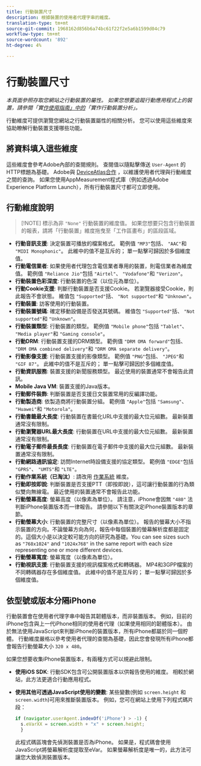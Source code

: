 ```yaml
---
title: 行動裝置尺寸
description: 根據裝置的使用者代理字串的維度。
translation-type: tm+mt
source-git-commit: 1968162d856b6a74bc61f22f2e5a6b1599d04c79
workflow-type: tm+mt
source-wordcount: '892'
ht-degree: 4%

---
```



# 行動裝置尺寸

*本頁面參照存取您網站之行動裝置的屬性。 如果您想要追蹤行動應用程式上的裝置，請參閱「實[作使用指南」中的](/help/implement/mobile-device-sdk.md)「實作行動裝置分析」。*

行動維度可提供瀏覽您網站之行動裝置屬性的相關分析。 您可以使用這些維度來協助瞭解行動裝置支援哪些功能。

## 將資料填入這些維度

這些維度會參考Adobe內部的查閱規則。 查閱值以隨點擊傳送 `User-Agent` 的HTTP標題為基礎。 Adobe與 [DeviceAtlas合作](https://deviceatlas.com/) ，以維護使用者代理與行動維度之間的查詢。 如果您使用AppMeasurement程式庫（例如透過Adobe Experience Platform Launch），所有行動裝置尺寸都可立即使用。

## 行動維度說明

>[!NOTE] 標示為非 `"None"` 行動裝置的維度值。 如果您想要只包含行動裝置的報表，請將「行動裝置」維度拖曳至「工作區畫布」的區段區域。

* **行動音訊支援**: 決定裝置可播放的檔案格式。 範例值 `"MP3"`包括、 `"AAC"`和 `"MIDI Monophonic"`。 此維中的值不是互斥的； 單一點擊可歸因於多個維度值。
* **行動電信業者**: 如果使用者代理包含電信業者專用的裝置，則電信業者為維度值。 範例值 `"Reliance Jio"`包括 `"Airtel"`、 `"Vodafone"`和 `"Verizon"`。
* **行動裝置色彩深度**: 行動裝置的色深（以位元為單位）。
* **行動Cookie支援**: 判斷行動裝置是否支援Cookie。 若瀏覽器接受Cookie，則此報告不會狀態。 維值包 `"Supported"`括、 `"Not supported"`和 `"Unknown"`。
* **行動裝置**: 訪客使用的行動裝置。
* **行動裝置號碼**: 確定移動設備是否發送其號碼。 維值包 `"Supported"`括、 `"Not supported"`和 `"Unknown"`。
* **行動裝置類型**: 行動裝置的類型。 範例值 `"Mobile phone"`包括 `"Tablet"`、 `"Media player"`和 `"Gaming console"`。
* **行動DRM**: 行動裝置支援的DRM類型。 範例值 `"DRM OMA forward"`包括、 `"DRM OMA combined delivery"`和 `"DRM OMA separate delivery"`。
* **行動影像支援**: 行動裝置支援的影像類型。 範例值 `"PNG"`包括、 `"JPEG"`和 `"GIF 87"`。 此維中的值不是互斥的； 單一點擊可歸因於多個維度值。
* **行動資訊服務**: 裝置支援的新聞服務類型。 最近使用的裝置通常不會報告此資訊。
* **Mobile Java VM**: 裝置支援的Java版本。
* **行動郵件裝飾**: 判斷裝置是否支援日文裝置常用的反編譯功能。
* **行動製造商**: 依製造商將行動裝置分組。 範例值 `"Apple"`包括 `"Samsung"`、 `"Huawei"`和 `"Motorola"`。
* **行動書籤最大長度**: 行動裝置在書籤化URL中支援的最大位元組數。 最新裝置通常沒有限制。
* **行動瀏覽器URL最大長度**: 行動裝置在URL中支援的最大位元組數。 最新裝置通常沒有限制。
* **行動電子郵件最長長度**: 行動裝置在電子郵件中支援的最大位元組數。 最新裝置通常沒有限制。
* **行動網路通訊協定**: 訪問Internet時設備支援的協定類型。 範例值 `"EDGE"`包括 `"GPRS"`、 `"UMTS"`和 `"LTE"`。
* **行動作業系統（已淘汰）**: 請改用 [作業系統](operating-systems.md) 維度。
* **行動即按即說**: 判斷裝置是否支援PTT（即按即說），這可讓行動裝置的行為類似雙向無線電。 最近使用的裝置通常不會報告此功能。
* **行動螢幕高度**: 螢幕高度（以像素為單位）。 請注意，iPhone會因無 `"480"` 法判斷iPhone裝置版本而一律報告。 請參閱以下有關決定iPhone裝置版本的章節。
* **行動螢幕大小**: 行動裝置的完整尺寸（以像素為單位）。 報告的螢幕大小不指示裝置的方向。不論螢幕方向為何，報告中每個裝置的螢幕解析度都是固定的。這個大小是以決定較可能方向的研究為基礎。You can see sizes such as `"768x1024"` and `"1024x768"` in the same report with each size representing one or more different devices.
* **行動螢幕寬度**: 螢幕寬度（以像素為單位）。
* **行動視訊支援**: 行動裝置支援的視訊檔案格式和轉碼器。 MP4和3GPP檔案的不同轉碼器存在多個維度值。 此維中的值不是互斥的； 單一點擊可歸因於多個維度值。

## 依型號或版本分隔iPhone

行動裝置會在使用者代理字串中報告其韌體版本，而非裝置版本。 例如，目前的iPhone包含與上一代iPhone相同的使用者代理（如果使用相同的韌體版本）。 由於無法使用JavaScript來判斷iPhone的裝置版本，所有iPhone都屬於同一個貯體。 行動維度嚴格以參考使用者代理的查閱為基礎，因此您會發現所有iPhone都會報告行動螢幕大小 `320 x 480`。

如果您想要收集iPhone裝置版本，有兩種方式可以規避此限制。

* **使用iOS SDK**: 行動SDK包含可公開裝置版本以供報告使用的維度。 相較於網站，此方法更適合行動應用程式。
* **使用其他可透過JavaScript使用的變數**: 某些變數(例如 `screen.height` 和 `screen.width`)可用來推斷裝置版本。 例如，您可在網站上使用下列程式碼片段：

   ```js
   if (navigator.userAgent.indexOf('iPhone') > -1) {
     s.eVarXX = screen.width + "x" + screen.height;
     }
   ```

   此程式碼區塊會先偵測裝置是否為iPhone。 如果是，程式碼會使用JavaScript將螢幕解析度提取至eVar。 如果螢幕解析度是唯一的，此方法可讓您大致偵測裝置版本。
